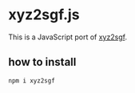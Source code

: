 # xyz2sgf.js

This is a JavaScript port of [xyz2sgf](https://github.com/fohristiwhirl/xyz2sgf).

## how to install

```sh
npm i xyz2sgf
```